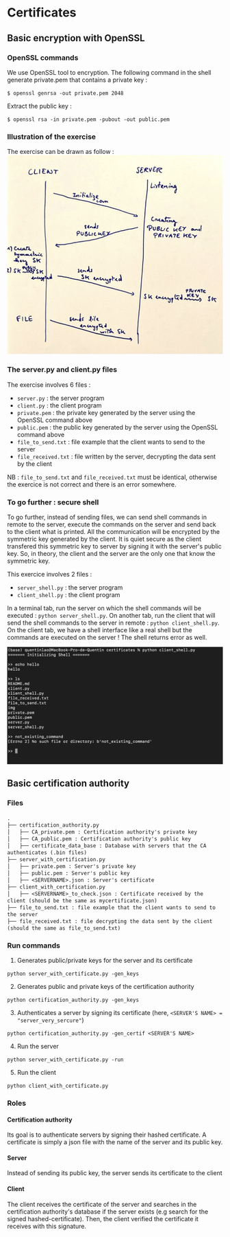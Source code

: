# Certificates

## Basic encryption with OpenSSL

### OpenSSL commands

We use OpenSSL tool to encryption. The following command in the shell generate private.pem that contains a private key :
```
$ openssl genrsa -out private.pem 2048
```
Extract the public key :
```
$ openssl rsa -in private.pem -pubout -out public.pem
```

### Illustration of the exercise

The exercise can be drawn as follow :
![Exercise 1](img/exercice1.png)

### The server.py and client.py files

The exercise involves 6 files :
* `server.py` : the server program
* `client.py` : the client program
* `private.pem` : the private key generated by the server using the OpenSSL command above
* `public.pem` : the public key generated by the server using the OpenSSL command above
* `file_to_send.txt` : file example that the client wants to send to the server
* `file_received.txt` : file written by the server, decrypting the data sent by the client

NB : `file_to_send.txt` and `file_received.txt` must be identical, otherwise the exercice is not correct and there is an error somewhere.


### To go further : secure shell

To go further, instead of sending files, we can send shell commands in remote to the server, execute the commands on the server and send back to the client what is printed. All the communication will be encrypted by the symmetric key generated by the client. It is quiet secure as the client transfered this symmetric key to server by signing it with the server's public key. So, in theory, the client and the server are the only one that know the symmetric key.

This exercice involves 2 files : 
* `server_shell.py` : the server program
* `client_shell.py` : the client program


In a terminal tab, run the server on which the shell commands will be executed : `python server_shell.py`. On another tab, run the  client that will send the shell commands to the server in remote : `python client_shell.py`. On the client tab, we have a shell interface like a real shell but the commands are executed on the server ! The shell returns error as well.

![Fake shell](img/fakeshell.png)


## Basic certification authority

### Files

```
.
├── certification_authority.py
│   ├── CA_private.pem : Certification authority's private key
│   ├── CA_public.pem : Certification authority's public key
│   ├── certificate_data_base : Database with servers that the CA authenticates (.bin files)
├── server_with_certification.py
│   ├── private.pem : Server's private key
│   ├── public.pem : Server's public key
│   ├── <SERVERNAME>.json : Server's certificate
├── client_with_certification.py
│   ├── <SERVERNAME>_to_check.json : Certificate received by the client (should be the same as mycertificate.json)
├── file_to_send.txt : file example that the client wants to send to the server
├── file_received.txt : file decrypting the data sent by the client (should the same as file_to_send.txt)
```

### Run commands

1. Generates public/private keys for the server and its certificate
```
python server_with_certificate.py -gen_keys
```

2. Generates public and private keys of the certification authority
```
python certification_authority.py -gen_keys
```

3. Authenticates a server by signing its certificate (here, `<SERVER'S NAME> = "server_very_sercure"`)
```
python certification_authority.py -gen_certif <SERVER'S NAME>
```

4. Run the server
```
python server_with_certificate.py -run
```

5. Run the client
```
python client_with_certificate.py
```

### Roles

#### Certification authority

Its goal is to authenticate servers by signing their hashed certificate. A certificate is simply a json file with the name of the server and its public key.

#### Server

Instead of sending its public key, the server sends its certificate to the client

#### Client

The client receives the certificate of the server and searches in the certification authority's database if the server exists (e.g search for the signed hashed-certificate). Then, the client verified the certificate it receives with this signature.

